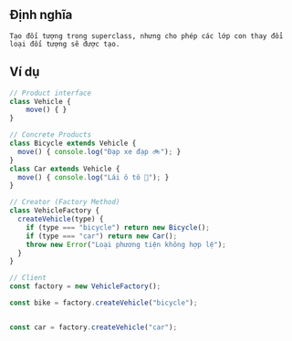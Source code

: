 ## Định nghĩa
    Tạo đối tượng trong superclass, nhưng cho phép các lớp con thay đổi loại đối tượng sẽ được tạo.
## Ví dụ

```js
// Product interface
class Vehicle {
    move() { }
}

// Concrete Products
class Bicycle extends Vehicle {
  move() { console.log("Đạp xe đạp 🚲"); }
}
class Car extends Vehicle {
  move() { console.log("Lái ô tô 🚗"); }
}

// Creator (Factory Method)
class VehicleFactory {
  createVehicle(type) {
    if (type === "bicycle") return new Bicycle();
    if (type === "car") return new Car();
    throw new Error("Loại phương tiện không hợp lệ");
  }
}

// Client
const factory = new VehicleFactory();

const bike = factory.createVehicle("bicycle");


const car = factory.createVehicle("car");

